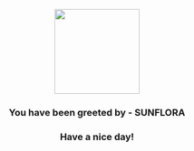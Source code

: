 <p align="center">
            <img src="https://raw.githubusercontent.com/PokeAPI/sprites/master/sprites/pokemon/192.png" width="150" height="150">
          </p>
          <h3 align="center">You have been greeted by - <b>SUNFLORA</b></h3>
          <h3 align="center">Have a nice day!</h3>
